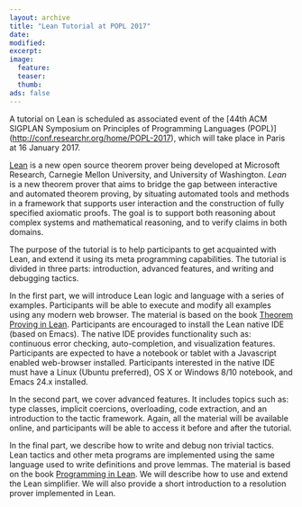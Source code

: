 ```yaml
---
layout: archive
title: "Lean Tutorial at POPL 2017"
date:
modified:
excerpt:
image:
  feature:
  teaser:
  thumb:
ads: false
---
```


A tutorial on Lean is scheduled as associated event of the
[44th ACM SIGPLAN Symposium on Principles of Programming Languages (POPL)]
(http://conf.researchr.org/home/POPL-2017), which will
take place in Paris at 16 January 2017.

[Lean]({{site.url}}/index) is a new open source theorem prover being
developed at Microsoft Research, Carnegie
Mellon University, and University of Washington.
*Lean* is a new theorem prover that aims to
bridge the gap between interactive and automated theorem proving, by
situating automated tools and methods in a framework that supports
user interaction and the construction of fully specified axiomatic
proofs. The goal is to support both reasoning about complex systems
and mathematical reasoning, and to verify claims in both domains.

The purpose of the tutorial is to help participants to get acquainted
with Lean, and extend it using its meta programming capabilities.
The tutorial is divided in three parts:
introduction, advanced features, and writing and debugging tactics.

In the first part, we will introduce Lean logic and language with a
series of examples. Participants will be able to execute and modify
all examples using any modern web browser.
The material is based on the book [Theorem Proving in Lean](https://leanprover.github.io/theorem_proving_in_lean).
Participants are encouraged to install the Lean native IDE (based on
Emacs). The native IDE provides functionality such as: continuous error
checking, auto-completion, and visualization features.
Participants are expected to have a notebook or tablet with a
Javascript enabled web-browser installed.  Participants interested in
the native IDE must have a Linux (Ubuntu preferred), OS X or Windows 8/10
notebook, and Emacs 24.x installed.

In the second part, we cover advanced features.
It includes topics such as: type classes, implicit coercions,
overloading, code extraction, and an introduction to the tactic framework.
Again, all the material will be available online, and participants
will be able to access it before and after the tutorial.

In the final part, we describe how to write and debug non trivial tactics.
Lean tactics and other meta programs are implemented using the same language
used to write definitions and prove lemmas. The material is based on
the book [Programming in Lean](https://leanprover.github.io/programming_in_lean).
We will describe how to use and extend the Lean simplifier.
We will also provide a short introduction to a resolution prover
implemented in Lean.
